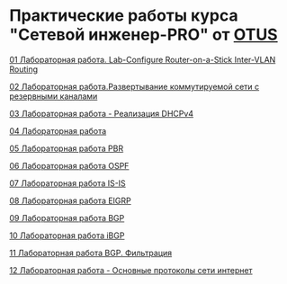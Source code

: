 # Практические работы курса "Сетевой инженер-PRO" от [OTUS](https://otus.ru/)

[01 Лабораторная работа. Lab-Configure Router-on-a-Stick Inter-VLAN Routing](01/)<br/>

[02 Лабораторная работа.Развертывание коммутируемой сети с резервными каналами](02/)<br/>

[03 Лабораторная работа - Реализация DHCPv4](03/)<br/>

[04 Лабораторная работа](04/)<br/>

[05 Лабораторная работа PBR](05/)<br/>

[06 Лабораторная работа OSPF](06/)<br/>

[07 Лабораторная работа IS-IS](07/)<br/>

[08 Лабораторная работа EIGRP](08/readme.md)<br/>

[09 Лабораторная работа BGP ](09/readme.md)<br/>

[10 Лабораторная работа iBGP ](10/readme.md)<br/>

[11 Лабораторная работа BGP. Фильтрация](11/readme.md)
<br/>

[12 Лабораторная работа - Основные протоколы сети интернет ](12/readme.md)<br/>

